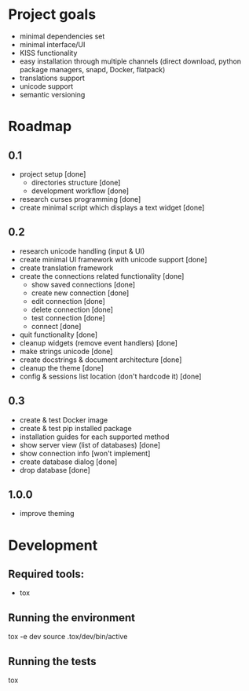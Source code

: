 # Project goals
* minimal dependencies set
* minimal interface/UI
* KISS functionality
* easy installation through multiple channels (direct download, python package managers, snapd, Docker, flatpack)
* translations support
* unicode support
* semantic versioning

# Roadmap
## 0.1
* project setup [done]
    * directories structure [done]
    * development workflow [done]
* research curses programming [done]
* create minimal script which displays a text widget [done]

## 0.2
* research unicode handling (input & UI)
* create minimal UI framework with unicode support [done]
* create translation framework
* create the connections related functionality [done]
    * show saved connections [done]
    * create new connection [done]
    * edit connection [done]
    * delete connection [done]
    * test connection [done]
    * connect [done]
* quit functionality [done]
* cleanup widgets (remove event handlers) [done]
* make strings unicode [done]
* create docstrings & document architecture [done]
* cleanup the theme [done]
* config & sessions list location (don't hardcode it) [done]

## 0.3
* create & test Docker image
* create & test pip installed package
* installation guides for each supported method
* show server view (list of databases) [done]
* show connection info [won't implement]
* create database dialog [done]
* drop database [done]

## 1.0.0
* improve theming

# Development
## Required tools:
* tox

## Running the environment
tox -e dev
source .tox/dev/bin/active

## Running the tests
tox
